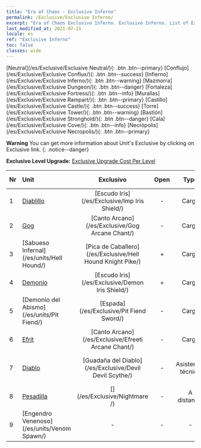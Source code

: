 ```yaml
---
title: "Era of Chaos - Exclusivo Inferno"
permalink: /Exclusive/Exclusive Inferno/
excerpt: "Era of Chaos Exclusivo Inferno. Exclusivo Inferno. List of Exclusivo Inferno in Era of Chaos"
last_modified_at: 2021-07-21
locale: es
ref: "Exclusive Inferno"
toc: false
classes: wide
---
```

 [Neutral](/es/Exclusive/Exclusive Neutral/){: .btn .btn--primary} [Conflujo](/es/Exclusive/Exclusive Conflux/){: .btn .btn--success} [Infierno](/es/Exclusive/Exclusive Inferno/){: .btn .btn--warning} [Mazmorra](/es/Exclusive/Exclusive Dungeon/){: .btn .btn--danger} [Fortaleza](/es/Exclusive/Exclusive Fortress/){: .btn .btn--info} [Murallas](/es/Exclusive/Exclusive Rampart/){: .btn .btn--primary} [Castillo](/es/Exclusive/Exclusive Castle/){: .btn .btn--success} [Torre](/es/Exclusive/Exclusive Tower/){: .btn .btn--warning} [Bastión](/es/Exclusive/Exclusive Stronghold/){: .btn .btn--danger} [Cala](/es/Exclusive/Exclusive Cove/){: .btn .btn--info} [Necrópolis](/es/Exclusive/Exclusive Necropolis/){: .btn .btn--primary} 

**Warning** You can get more information about Unit's Exclusive by clicking on Exclusive link. 
{: .notice--danger}

 **Exclusivo Level Upgrade:** [Exclusive Upgrade Cost Per Level](/Exclusive/ExclusiveUpgradeCostPerLevel/)

  | Nr |         Unit        | Exclusivo | Open  |    Type   |  Item to Rank UP      |  Aspecto   |
  |:---|:--------------------|:-------------:|:-----:|:---------:|:---------------------:|:-------:|
  | 1  | [Diablillo](/es/units/Imp/) | [Escudo Iris](/es/Exclusive/Imp Iris Shield/) | - | Carga | [Ficha de Escudo Iris](/ItemsES/con_913/) | - |
  | 2  | [Gog](/es/units/Gog/) | [Canto Arcano](/es/Exclusive/Gog Arcane Chant/) | - | Carga | [Ficha de Canto Arcano](/ItemsES/con_915/) | - |
  | 3  | [Sabueso Infernal](/es/units/Hell Hound/) | [Pica de Caballero](/es/Exclusive/Hell Hound Knight Pike/) | + | Carga | [Ficha de Pica de Caballero](/ItemsES/con_916/) | - |
  | 4  | [Demonio](/es/units/Demon/) | [Escudo Iris](/es/Exclusive/Demon Iris Shield/) | + | Carga | [Ficha de Escudo Iris](/ItemsES/con_913/) | - |
  | 5  | [Demonio del Abismo](/es/units/Pit Fiend/) | [Espada](/es/Exclusive/Pit Fiend Sword/) | - | Carga | [Ficha de espada](/ItemsES/con_912/) | - |
  | 6  | [Efrit](/es/units/Efreeti/) | [Canto Arcano](/es/Exclusive/Efreeti Arcane Chant/) | - | Carga | [Ficha de Canto Arcano](/ItemsES/con_915/) | - |
  | 7  | [Diablo](/es/units/Devil/) | [Guadaña del Diablo](/es/Exclusive/Devil Devil Scythe/) | - | Asistencia técnica | [Ficha de Guadaña del Diablo](/ItemsES/con_984/) | [Aspecto Especial de Guadaña del Diablo](/ItemsES/con_652/) |
  | 8  | [Pesadilla](/es/units/Nightmare/) | [](/es/Exclusive/Nightmare /) | - | A distancia | [Ficha de Ojo de Pesadilla](/ItemsES/con_985/) | [Tool_250809](/ItemsES/con_653/) |
  | 9  | [Engendro Venenoso](/es/units/Venom Spawn/) | - | - | - | none | none |
